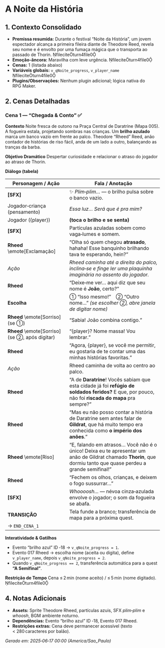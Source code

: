 # A Noite da História

## 1. Contexto Consolidado

* **Premissa resumida:** Durante o festival “Noite da História”, um jovem espectador alcança a primeira fileira diante de Theodore Reed, revela seu nome e é envolto por uma fumaça mágica que o transporta ao passado de Thorin. fileciteturn4file0
* **Emoção-âncora:** Maravilha com leve urgência. fileciteturn4file0
* **Cenas:** 1 (listada abaixo)
* **Variáveis globais:** `v_qNoite_progress`, `v_player_name` fileciteturn4file0
* **Plugins/Observações:** Nenhum plugin adicional; lógica nativa do RPG Maker.

## 2. Cenas Detalhadas

### Cena 1 — “Chegada & Conto” ✅

**Contexto**
Noite fresca de outono na Praça Central de Daratrine (Mapa 005). A fogueira estala, projetando sombras nas crianças. Um **brilho azulado** marca um banco vazio em frente ao palco. Theodore “Rheed” Reed, anão contador de histórias de riso fácil, anda de um lado a outro, balançando as tranças da barba.

**Objetivo Dramático**
Despertar curiosidade e relacionar o atraso do jogador ao atraso de Thorin.

**Diálogo (tabela)**

| Personagem / Ação                               | Fala / Anotação                                                                                                                                                  |
| ----------------------------------------------- | ---------------------------------------------------------------------------------------------------------------------------------------------------------------- |
| **\[SFX]**                                      | ✨ *Plim‑plim…* — o brilho pulsa sobre o banco vazio.                                                                                                             |
| Jogador‑criança (pensamento)                    | *Essa luz… Será que é pra mim?*                                                                                                                                  |
| Jogador ({player})                              | **(toca o brilho e se senta)**                                                                                                                                   |
| **\[SFX]**                                      | Partículas azuladas sobem como vaga‑lumes e somem.                                                                                                               |
| **Rheed** \emote\[Exclamação]                     | “Olha só quem chegou **atrasado**, hahaha! Esse banquinho brilhando tava te esperando, hein?”                                                                 |
| *Ação*                                          | *Rheed caminha até a direita do palco, inclina‑se e finge ler uma plaquinha imaginária no assento do jogador.*                                                   |
| **Rheed**                                       | “Deixe‑me ver… aqui diz que seu nome é **João**, certo?”                                                                                                         |
| **Escolha**                                     | ① “Isso mesmo!” ② “Outro nome…” *(se escolher ②, abre janela de digitar nome)*                                                                                   |
| **Rheed** \emote\[Sorriso] (se ①)               | “Sabia! João combina contigo.”                                                                                                                                   |
| **Rheed** \emote\[Sorriso] (se ②, após digitar) | “{player}? Nome massa! Vou lembrar.”                                                                                                                             |
| **Rheed**                                       | “Agora, {player}, se você me permitir, eu gostaria de te contar uma das minhas histórias favoritas.”                                                             |
| *Ação*                                          | Rheed caminha de volta ao centro ao palco.                                                   |
| **Rheed**                                       | “A de **Daratrine**! Vocês sabiam que esta cidade já foi **refúgio de soldados feridos?** E que, por pouco, não foi **riscada do mapa** pra sempre?”             |
| **Rheed**                                       | “Mas eu não posso contar a história de Daratrine sem antes falar de **Gildrat**, que há muito tempo era conhecida como **o império dos anões**.”                 |
| **Rheed** \emote\[Riso]                         | “E, falando em atrasos… Você não é o único! Deixa eu te apresentar um anão de Gildrat chamado **Thorin**, que dormiu tanto que quase perdeu a grande semifinal!” |
| **Rheed**                                       | “Fechem os olhos, crianças, e deixem o fogo sussurrar…”                                                                                                          |
| **\[SFX]**                                      | *Whoooosh…* — névoa cinza‑azulada envolve o jogador; o som da fogueira se abafa.                                                                                 |
| **TRANSIÇÃO**                                   | Tela funde a branco; transferência de mapa para a próxima quest.                                                                                                 |
| → `END_CENA_1`                                  |                                                                                                                                                                  |                                                                                |                                                                                                              |

**Interatividade & Gatilhos**

* Evento “brilho azul” ID ‑18 → `v_qNoite_progress = 1`.
* Evento 017 Rheed → escolha nome (aceita ou digita), define `v_player_name`, depois `v_qNoite_progress = 2`.
* Quando `v_qNoite_progress == 2`, transferência automática para a quest **“A Semifinal”**.

**Restrição de Tempo**
Cena ≤ 2 min (nome aceito) / ≤ 5 min (nome digitado). fileciteturn4file0

## 4. Notas Adicionais

* **Assets:** Sprite Theodore Rheed, partículas azuis, SFX *plim‑plim* e *whoosh*, BGM ambiente noturno.
* **Dependências:** Evento “brilho azul” ID ‑18, Evento 017 Rheed.
* **Restrições extras:** Cena deve permanecer acessível (texto < 280 caracteres por balão).

*Gerado em: 2025‑06‑17 00:00 (America/Sao\_Paulo)*
